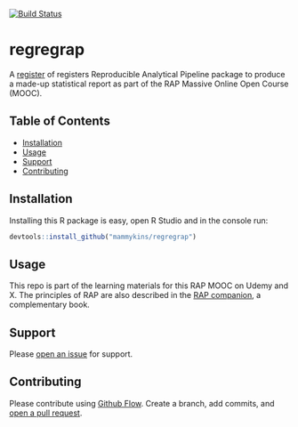 [![Build
Status](https://travis-ci.org/DCMSstats/eesectors.svg?branch=master)](https://travis-ci.org/DCMSstats/eesectors)

# regregrap 

A [register](https://registers.cloudapps.digital/registers?phase=ready+to+use) of registers Reproducible Analytical Pipeline package to produce a made-up statistical report as part of the RAP Massive Online Open Course (MOOC).

## Table of Contents

- [Installation](#installation)
- [Usage](#usage)
- [Support](#support)
- [Contributing](#contributing)

## Installation

Installing this R package is easy, open R Studio and in the console run:

```r
devtools::install_github("mammykins/regregrap")
```

## Usage

This repo is part of the learning materials for this RAP MOOC on Udemy and X. The principles of RAP are also described in the [RAP companion](https://ukgovdatascience.github.io/rap_companion/), a complementary book.

## Support

Please [open an issue](https://github.com/mammykins/regregrap/issues/new) for support.

## Contributing

Please contribute using [Github Flow](https://guides.github.com/introduction/flow/). Create a branch, add commits, and [open a pull request](https://github.com/mammykins/regregrap/compare/).
